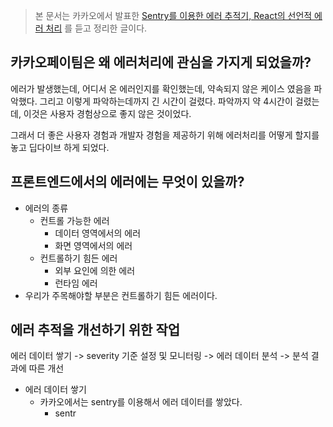 
> 본 문서는 카카오에서 발표한  [Sentry를 이용한 에러 추적기, React의 선언적 에러 처리](https://if.kakao.com/2022/session/84) 를 듣고 정리한 글이다. 



## 카카오페이팀은 왜 에러처리에 관심을 가지게 되었을까? 

에러가 발생했는데, 어디서 온 에러인지를 확인했는데, 약속되지 않은 케이스 였음을 파악했다. 그리고 이렇게 파악하는데까지 긴 시간이 걸렸다. 파악까지 약 4시간이 걸렸는데, 이것은 사용자 경험상으로 좋지 않은 것이었다. 

그래서 더 좋은 사용자 경험과 개발자 경험을 제공하기 위해 에러처리를 어떻게 할지를 놓고 딥다이브 하게 되었다. 


## 프론트엔드에서의 에러에는 무엇이 있을까? 

- 에러의 종류
	- 컨트롤 가능한 에러 
		- 데이터 영역에서의 에러 
		- 화면 영역에서의 에러
	- 컨트롤하기 힘든 에러
		- 외부 요인에 의한 에러 
		- 런타임 에러
- 우리가 주목해야할 부분은 컨트롤하기 힘든 에러이다. 


## 에러 추적을 개선하기 위한 작업 

에러 데이터 쌓기 -> severity 기준 설정 및 모니터링 -> 에러 데이터 분석 -> 분석 결과에 따른 개선 

- 에러 데이터 쌓기 
	- 카카오에서는 sentry를 이용해서 에러 데이터를 쌓았다. 
		- sentr